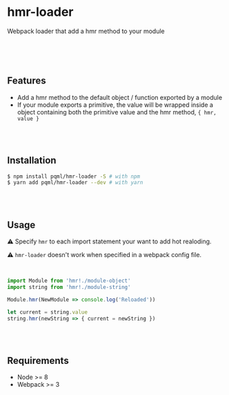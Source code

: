 # hmr-loader
Webpack loader that add a hmr method to your module

<br><br><br>

## Features
- Add a hmr method to the default object / function exported by a module
- If your module exports a primitive, the value will be wrapped inside a object containing both the primitive value and the hmr method, `{ hmr, value }`

<br><br>

## Installation

```sh
$ npm install pqml/hmr-loader -S # with npm
$ yarn add pqml/hmr-loader --dev # with yarn
```

<br><br>

## Usage

:warning: Specify `hmr` to each import statement your want to add hot realoding.

:warning: `hmr-loader` doesn't work when specified in a webpack config file.

<br>

```js
import Module from 'hmr!./module-object'
import string from 'hmr!./module-string'

Module.hmr(NewModule => console.log('Reloaded'))

let current = string.value
string.hmr(newString => { current = newString })
```

<br><br>

## Requirements
- Node >= 8
- Webpack >= 3
